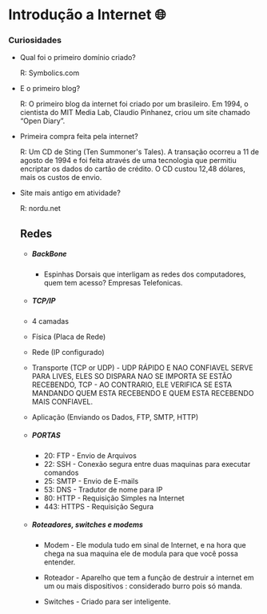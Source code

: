 # Introdução a Internet :globe_with_meridians: #

### Curiosidades 

- Qual foi o primeiro domínio criado?

  R: Symbolics.com		

  

- E o primeiro blog?

  R: O primeiro blog da internet foi criado por um brasileiro. Em 1994, o cientista do MIT Media Lab, Claudio Pinhanez, criou um site chamado “Open Diary”.

  

- Primeira compra feita pela internet?

  R: Um CD de Sting (Ten Summoner's Tales). A transação ocorreu a 11 de agosto de 1994 e foi feita através de uma tecnologia que permitiu encriptar os dados do cartão de crédito. O CD custou 12,48 dólares, mais os custos de envio.

  

- Site mais antigo em atividade?

  R: nordu.net		

  ## Redes ##

  - ##### BackBone ######

    - Espinhas Dorsais que interligam as redes dos computadores, quem tem acesso? Empresas Telefonicas.

  -  ##### TCP/IP  #####

    - 4 camadas
    - Física (Placa de Rede)
    - Rede (IP configurado)
    - Transporte (TCP or UDP) - UDP RÁPIDO E NAO CONFIAVEL SERVE PARA LIVES, ELES SO DISPARA NAO SE IMPORTA SE ESTÃO RECEBENDO, TCP - AO CONTRARIO, ELE VERIFICA SE ESTA MANDANDO QUEM ESTA RECEBENDO E QUEM ESTA RECEBENDO MAIS CONFIAVEL. 
    - Aplicação (Enviando os Dados, FTP, SMTP, HTTP)

  - ##### PORTAS #####

    - 20: FTP - Envio de Arquivos
    - 22: SSH - Conexão segura entre duas maquinas para executar comandos
    - 25: SMTP - Envio de E-mails
    - 53: DNS - Tradutor de nome para IP
    - 80: HTTP - Requisição Simples na Internet
    - 443: HTTPS - Requisição Segura

  - ##### Roteadores, switches e modems #####

    - Modem - Ele modula tudo em sinal de Internet, e na hora que chega na sua maquina ele de modula para que você possa entender.

    - Roteador - Aparelho que tem a função de destruir a internet em um ou mais dispositivos : considerado burro pois só manda.

    - Switches - Criado para ser inteligente.

      

#####  ######




